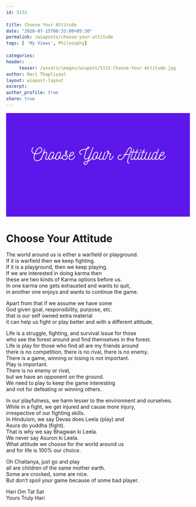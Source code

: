 ```yaml
--- 
id: 5132

title: Choose Your Attitude
date: "2020-07-15T08:33:00+05:30"
permalink: /wiaposts/choose-your-attitude
tags: [ 'My Views', Philosophy]    

categories: 
header:
     teaser: /assets/images/wiapost/5132-Choose-Your-Attitude.jpg
author: Hari Thapliyaal 
layout: wiapost-layout
excerpt:  
author_profile: true 
share: true 
---
```


![Choose Your Attitude](/assets/images/wiapost/5132-Choose-Your-Attitude.jpg)     
   
# Choose Your Attitude   
    
The world around us is either a warfield or playground.     
If it is warfield then we keep fighting.     
If it is a playground, then we keep playing.     
If we are interested in doing karma then     
these are two kinds of Karma options before us.     
In one karma one gets exhausted and wants to quit,     
in another one enjoys and wants to continue the game.    
    
Apart from that if we assume we have some     
God given goal, responsibility, purpose, etc.     
that is our self owned extra material     
it can help us fight or play better and with a different attitude.    
    
Life is a struggle, fighting, and survival issue for those     
who see the forest around and find themselves in the forest.     
Life is play for those who find all are my friends around     
there is no competition, there is no rival, there is no enemy.     
There is a game, winning or losing is not important.     
Play is important.     
There is no enemy or rival,     
but we have an opponent on the ground.     
We need to play to keep the game interesting     
and not for defeating or winning others.    
    
In our playfulness, we harm lesser to the environment and ourselves.     
While in a fight, we get injured and cause more injury,     
irrespective of our fighting skills.     
In Hinduism, we say Devas does Leela (play) and     
Asura do yuddha (fight).     
That is why we say Bhagwan ki Leela.     
We never say Asuron ki Leela.     
What attitude we choose for the world around us     
and for life is 100% our choice.     
     
Oh Chaitanya, just go and play     
all are children of the same mother earth.     
Some are crocked, some are nice.     
But don’t spoil your game because of some bad player.    
    
Hari Om Tat Sat     
Yours Truly Hari    
